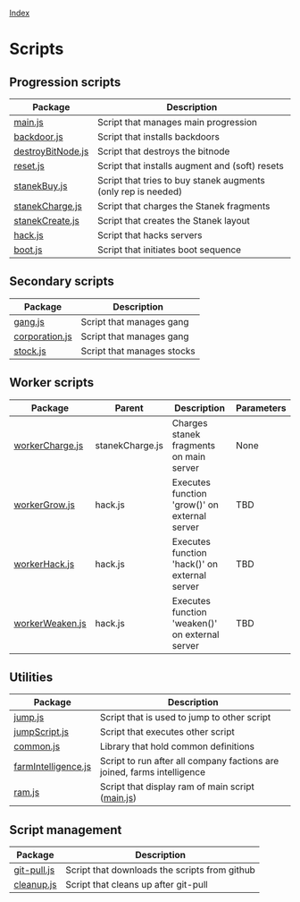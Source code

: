 [Index](./index.md)

# Scripts
## Progression scripts
|  Package | Description |
|  --- | --- |
|  [main.js](./main.md) |  Script that manages main progression |
|  [backdoor.js](./backdoor.md) |  Script that installs backdoors |
|  [destroyBitNode.js](./destroyBitNode.md) |  Script that destroys the bitnode |
|  [reset.js](./reset.md) |  Script that installs augment and (soft) resets |
|  [stanekBuy.js](./stanekBuy.md) |  Script that tries to buy stanek augments (only rep is needed) |
|  [stanekCharge.js](./stanekCharge.md) |  Script that charges the Stanek fragments |
|  [stanekCreate.js](./stanekCreate.md) |  Script that creates the Stanek layout |
|  [hack.js](./hack.md) |  Script that hacks servers |
|  [boot.js](./boot.md) |  Script that initiates boot sequence |

## Secondary scripts
|  Package | Description |
|  --- | --- |
|  [gang.js](./gang.md) |  Script that manages gang |
|  [corporation.js](./corporation.md) |  Script that manages gang |
|  [stock.js](./stock.md) |  Script that manages stocks |

## Worker scripts
|  Package | Parent | Description | Parameters |
|  --- | --- | --- | --- |
|  [workerCharge.js](./workerCharge.md) | stanekCharge.js | Charges stanek fragments on main server | None |
|  [workerGrow.js](./workerGrow.md) | hack.js | Executes function 'grow()' on external server  | TBD |
|  [workerHack.js](./workerHack.md) | hack.js | Executes function 'hack()' on external server  | TBD |
|  [workerWeaken.js](./workerWeaken.md) | hack.js | Executes function 'weaken()' on external server  | TBD |

## Utilities
|  Package | Description |
|  --- | --- |
|  [jump.js](./jump.md) |  Script that is used to jump to other script |
|  [jumpScript.js](./jumpScript.md) |  Script that executes other script |
|  [common.js](./common.md) |  Library that hold common definitions |
|  [farmIntelligence.js](./farmIntelligence.md) |  Script to run after all company factions are joined, farms intelligence |
|  [ram.js](./ram.md) |  Script that display ram of main script ([main.js](./main.md)) |

## Script management
|  Package | Description |
|  --- | --- |
|  [git-pull.js](./git-pull.md) |  Script that downloads the scripts from github |
|  [cleanup.js](./cleanup.md) |  Script that cleans up after git-pull |
